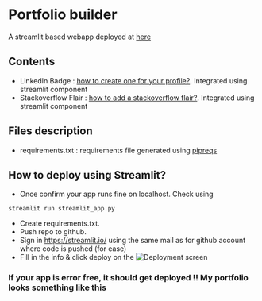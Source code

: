 # Portfolio builder

A streamlit based webapp deployed at [here](https://share.streamlit.io/mehulgupta2016154/resume_builder/main)

## Contents

- LinkedIn Badge : [how to create one for your profile?](https://www.linkedin.com/pulse/how-create-linkedin-badge-your-website-amy-wallin/). Integrated using streamlit component
- Stackoverflow Flair : [how to add a stackoverflow flair?](https://meta.stackexchange.com/questions/10497/how-do-i-put-my-stackoverflow-user-flair-on-my-blogger-blog). Integrated using streamlit component

## Files description
* requirements.txt : requirements file generated using [pipreqs](https://pypi.org/project/pipreqs/)

## How to deploy using Streamlit?
* Once confirm your app runs fine on localhost. Check using 
```
streamlit run streamlit_app.py 
```
* Create requirements.txt. 
* Push repo to github.
* Sign in https://streamlit.io/ using the same mail as for github account where code is pushed (for ease)
* Fill in the info & click deploy on the ![Deployment screen](https://user-images.githubusercontent.com/31255225/147195886-a7f69e07-ac50-4fe4-af3f-48e953c983fa.PNG) 

### If your app is error free, it should get deployed !! My portfolio looks something like this



